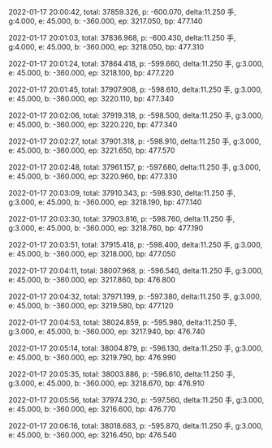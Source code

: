 2022-01-17 20:00:42, total: 37859.326, p: -600.070, delta:11.250 手, g:4.000, e: 45.000, b: -360.000, ep: 3217.050, bp: 477.140

2022-01-17 20:01:03, total: 37836.968, p: -600.430, delta:11.250 手, g:4.000, e: 45.000, b: -360.000, ep: 3218.050, bp: 477.310

2022-01-17 20:01:24, total: 37864.418, p: -599.660, delta:11.250 手, g:3.000, e: 45.000, b: -360.000, ep: 3218.100, bp: 477.220

2022-01-17 20:01:45, total: 37907.908, p: -598.610, delta:11.250 手, g:3.000, e: 45.000, b: -360.000, ep: 3220.110, bp: 477.340

2022-01-17 20:02:06, total: 37919.318, p: -598.500, delta:11.250 手, g:3.000, e: 45.000, b: -360.000, ep: 3220.220, bp: 477.340

2022-01-17 20:02:27, total: 37901.318, p: -598.910, delta:11.250 手, g:3.000, e: 45.000, b: -360.000, ep: 3221.650, bp: 477.570

2022-01-17 20:02:48, total: 37961.157, p: -597.680, delta:11.250 手, g:3.000, e: 45.000, b: -360.000, ep: 3220.960, bp: 477.330

2022-01-17 20:03:09, total: 37910.343, p: -598.930, delta:11.250 手, g:3.000, e: 45.000, b: -360.000, ep: 3218.190, bp: 477.140

2022-01-17 20:03:30, total: 37903.816, p: -598.760, delta:11.250 手, g:3.000, e: 45.000, b: -360.000, ep: 3218.760, bp: 477.190

2022-01-17 20:03:51, total: 37915.418, p: -598.400, delta:11.250 手, g:3.000, e: 45.000, b: -360.000, ep: 3218.000, bp: 477.050

2022-01-17 20:04:11, total: 38007.968, p: -596.540, delta:11.250 手, g:3.000, e: 45.000, b: -360.000, ep: 3217.860, bp: 476.800

2022-01-17 20:04:32, total: 37971.199, p: -597.380, delta:11.250 手, g:3.000, e: 45.000, b: -360.000, ep: 3219.580, bp: 477.120

2022-01-17 20:04:53, total: 38024.859, p: -595.980, delta:11.250 手, g:3.000, e: 45.000, b: -360.000, ep: 3217.940, bp: 476.740

2022-01-17 20:05:14, total: 38004.879, p: -596.130, delta:11.250 手, g:3.000, e: 45.000, b: -360.000, ep: 3219.790, bp: 476.990

2022-01-17 20:05:35, total: 38003.886, p: -596.610, delta:11.250 手, g:3.000, e: 45.000, b: -360.000, ep: 3218.670, bp: 476.910

2022-01-17 20:05:56, total: 37974.230, p: -597.560, delta:11.250 手, g:3.000, e: 45.000, b: -360.000, ep: 3216.600, bp: 476.770

2022-01-17 20:06:16, total: 38018.683, p: -595.870, delta:11.250 手, g:3.000, e: 45.000, b: -360.000, ep: 3216.450, bp: 476.540